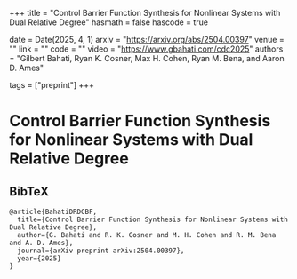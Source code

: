 +++
title = "Control Barrier Function Synthesis for Nonlinear Systems with Dual Relative Degree"
hasmath = false
hascode = true


date = Date(2025, 4, 1)
arxiv = "https://arxiv.org/abs/2504.00397"
venue = ""
link = ""
code = ""
video = "https://www.gbahati.com/cdc2025"
authors = "Gilbert Bahati, Ryan K. Cosner, Max H. Cohen, Ryan M. Bena, and Aaron D. Ames"

tags = ["preprint"]
+++

# Control Barrier Function Synthesis for Nonlinear Systems with Dual Relative Degree

## BibTeX
```plaintext
@article{BahatiDRDCBF,
  title={Control Barrier Function Synthesis for Nonlinear Systems with Dual Relative Degree},
  author={G. Bahati and R. K. Cosner and M. H. Cohen and R. M. Bena and A. D. Ames},
  journal={arXiv preprint arXiv:2504.00397},
  year={2025}
}
```